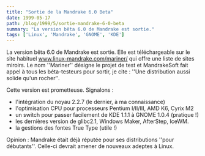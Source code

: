 ```yaml
---
title: "Sortie de la Mandrake 6.0 Beta"
date: 1999-05-17
path: /blog/1999/5/sortie-mandrake-6-0-beta
summary: "La version bêta 6.0 de Mandrake est sortie."
tags: ['Linux', 'Mandrake', 'GNOME', 'KDE']
---
```


<P>La version bêta 6.0 de Mandrake est
sortie. Elle est téléchargeable sur le site habituel <A HREF="http://www.linux-mandrake.com/mariner/">www.linux-mandrake.com/mariner/</A>
qui offre une liste de sites miroirs. Le nom ''Mariner'' désigne le projet
de test et MandrakeSoft fait appel à tous les béta-testeurs pour sortir,
je cite : ''Une distribution aussi solide qu'un rocher''.</P>

<P>Cette version est prometteuse. Signalons :</P>

<UL>

<LI>l'intégration du noyau 2.2.7 (le dernier, à ma connaissance)
<LI>l'optimisation CPU pour processeurs Pentium I/II/III, AMD K6, Cyrix M2
<LI>un switch pour passer facilement de KDE 1.1.1 à GNOME 1.0.4 (pratique !)
<LI>les dernières version de glibc2.1, Windows Maker, AfterStep, IceWM.
<LI>la gestions des fontes True Type (utile !)
</UL>

<P>Opinion : Mandrake était déjà réputée pour ses distributions ''pour
débutants''.  Celle-ci devrait amener de nouveaux adeptes à Linux.</P>


